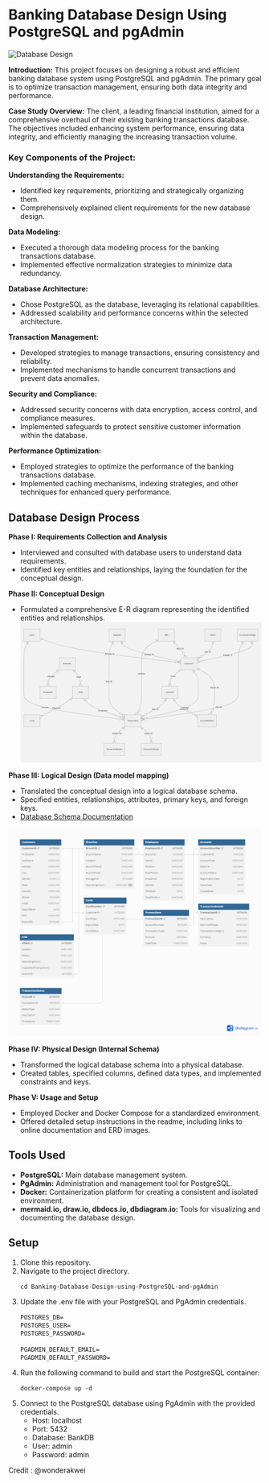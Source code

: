 # Banking Database Design Using PostgreSQL and pgAdmin

![Database Design](images/Overview.jpg)

**Introduction:**
This project focuses on designing a robust and efficient banking database system using PostgreSQL and pgAdmin. The primary goal is to optimize transaction management, ensuring both data integrity and performance.

**Case Study Overview:**
The client, a leading financial institution, aimed for a comprehensive overhaul of their existing banking transactions database. The objectives included enhancing system performance, ensuring data integrity, and efficiently managing the increasing transaction volume.

### Key Components of the Project:

**Understanding the Requirements:**
- Identified key requirements, prioritizing and strategically organizing them.
- Comprehensively explained client requirements for the new database design.

**Data Modeling:**
- Executed a thorough data modeling process for the banking transactions database.
- Implemented effective normalization strategies to minimize data redundancy.

**Database Architecture:**
- Chose PostgreSQL as the database, leveraging its relational capabilities.
- Addressed scalability and performance concerns within the selected architecture.

**Transaction Management:**
- Developed strategies to manage transactions, ensuring consistency and reliability.
- Implemented mechanisms to handle concurrent transactions and prevent data anomalies.

**Security and Compliance:**
- Addressed security concerns with data encryption, access control, and compliance measures.
- Implemented safeguards to protect sensitive customer information within the database.

**Performance Optimization:**
- Employed strategies to optimize the performance of the banking transactions database.
- Implemented caching mechanisms, indexing strategies, and other techniques for enhanced query performance.

## Database Design Process

**Phase I: Requirements Collection and Analysis**
- Interviewed and consulted with database users to understand data requirements.
- Identified key entities and relationships, laying the foundation for the conceptual design.

**Phase II: Conceptual Design**
- Formulated a comprehensive E-R diagram representing the identified entities and relationships.
![E-R Diagram](images/Bank_ERD.png)

**Phase III: Logical Design (Data model mapping)**
- Translated the conceptual design into a logical database schema.
- Specified entities, relationships, attributes, primary keys, and foreign keys.
- [Database Schema Documentation](https://dbdocs.io/akweiwonder3/BankDB)

![Logical Schema](images/BankDB_Schema.png)

**Phase IV: Physical Design (Internal Schema)**
- Transformed the logical database schema into a physical database.
- Created tables, specified columns, defined data types, and implemented constraints and keys.

**Phase V: Usage and Setup**
- Employed Docker and Docker Compose for a standardized environment.
- Offered detailed setup instructions in the readme, including links to online documentation and ERD images.

## Tools Used
- **PostgreSQL:** Main database management system.
- **PgAdmin:** Administration and management tool for PostgreSQL.
- **Docker:** Containerization platform for creating a consistent and isolated environment.
- **mermaid.io, draw.io, dbdocs.io, dbdiagram.io:** Tools for visualizing and documenting the database design.

## Setup

1. Clone this repository.
2. Navigate to the project directory.
   ```
   cd Banking-Database-Design-using-PostgreSQL-and-pgAdmin
   ```
3. Update the .env file with your PostgreSQL and PgAdmin credentials.
   ```
   POSTGRES_DB=
   POSTGRES_USER=
   POSTGRES_PASSWORD=
   
   PGADMIN_DEFAULT_EMAIL=
   PGADMIN_DEFAULT_PASSWORD=
   ```
4. Run the following command to build and start the PostgreSQL container:
   ```
   docker-compose up -d
   ```
5. Connect to the PostgreSQL database using PgAdmin with the provided credentials.
   - Host: localhost
   - Port: 5432
   - Database: BankDB
   - User: admin
   - Password: admin


Credit :  @wonderakwei 

